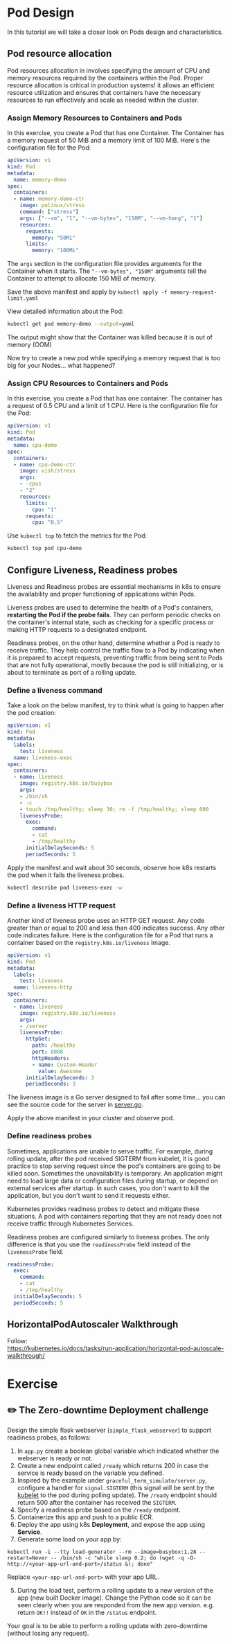# Pod Design 

In this tutorial we will take a closer look on Pods design and characteristics. 

## Pod resource allocation 

Pod resources allocation in involves specifying the amount of CPU and memory resources required by the containers within the Pod. 
Proper resource allocation is critical in production systems! it allows an efficient resource utilization and ensures that containers have the necessary resources to run effectively and scale as needed within the cluster.

### Assign Memory Resources to Containers and Pods

In this exercise, you create a Pod that has one Container. The Container has a memory request of 50 MiB and a memory limit of 100 MiB. Here's the configuration file for the Pod:

```yaml
apiVersion: v1
kind: Pod
metadata:
  name: memory-demo
spec:
  containers:
  - name: memory-demo-ctr
    image: polinux/stress
    command: ["stress"]
    args: ["--vm", "1", "--vm-bytes", "150M", "--vm-hang", "1"]
    resources:
      requests:
        memory: "50Mi"
      limits:
        memory: "100Mi"
```

The `args` section in the configuration file provides arguments for the Container when it starts.
The `"--vm-bytes", "150M"` arguments tell the Container to attempt to allocate 150 MiB of memory.

Save the above manifest and apply by `kubectl apply -f memory-request-limit.yaml` 

View detailed information about the Pod:

```bash
kubectl get pod memory-demo --output=yaml
```

The output might show that the Container was killed because it is out of memory (OOM)

Now try to create a new pod while specifying a memory request that is too big for your Nodes... what happened?

### Assign CPU Resources to Containers and Pods

In this exercise, you create a Pod that has one container. The container has a request of 0.5 CPU and a limit of 1 CPU. Here is the configuration file for the Pod:

```yaml
apiVersion: v1
kind: Pod
metadata:
  name: cpu-demo
spec:
  containers:
  - name: cpu-demo-ctr
    image: vish/stress
    args:
    - -cpus
    - "2"
    resources:
      limits:
        cpu: "1"
      requests:
        cpu: "0.5"
```

Use `kubectl top` to fetch the metrics for the Pod:

```bash
kubectl top pod cpu-demo
```

## Configure Liveness, Readiness probes

Liveness and Readiness probes are essential mechanisms in k8s to ensure the availability and proper functioning of applications within Pods.

Liveness probes are used to determine the health of a Pod's containers, **restarting the Pod if the probe fails**.
They can perform periodic checks on the container's internal state, such as checking for a specific process or making HTTP requests to a designated endpoint.

Readiness probes, on the other hand, determine whether a Pod is ready to receive traffic.
They help control the traffic flow to a Pod by indicating when it is prepared to accept requests, preventing traffic from being sent to Pods that are not fully operational, mostly because the pod is still initializing, or is about to terminate as port of a rolling update.

### Define a liveness command

Take a look on the below manifest, try to think what is going to happen after the pod creation:

```yaml
apiVersion: v1
kind: Pod
metadata:
  labels:
    test: liveness
  name: liveness-exec
spec:
  containers:
  - name: liveness
    image: registry.k8s.io/busybox
    args:
    - /bin/sh
    - -c
    - touch /tmp/healthy; sleep 30; rm -f /tmp/healthy; sleep 600
    livenessProbe:
      exec:
        command:
        - cat
        - /tmp/healthy
      initialDelaySeconds: 5
      periodSeconds: 5
```

Apply the manifest and wait about 30 seconds, observe how k8s restarts the pod when it fails the liveness probes.

```bash
kubectl describe pod liveness-exec -w
```

### Define a liveness HTTP request

Another kind of liveness probe uses an HTTP GET request. Any code greater than or equal to 200 and less than 400 indicates success. Any other code indicates failure.
Here is the configuration file for a Pod that runs a container based on the `registry.k8s.io/liveness` image.

```yaml
apiVersion: v1
kind: Pod
metadata:
  labels:
    test: liveness
  name: liveness-http
spec:
  containers:
  - name: liveness
    image: registry.k8s.io/liveness
    args:
    - /server
    livenessProbe:
      httpGet:
        path: /healthz
        port: 8080
        httpHeaders:
        - name: Custom-Header
          value: Awesome
      initialDelaySeconds: 3
      periodSeconds: 3
```

The liveness image is a Go server designed to fail after some time... you can see the source code for the server in [server.go](https://github.com/kubernetes/kubernetes/blob/master/test/images/agnhost/liveness/server.go).

Apply the above manifest in your cluster and observe pod.

### Define readiness probes

Sometimes, applications are unable to serve traffic.
For example, during rolling update, after the pod received SIGTERM from kubelet, it is good practice to stop serving request since the pod's containers are going to be killed soon. 
Sometimes the unavailability is temporary. An application might need to load large data or configuration files during startup, or depend on external services after startup. 
In such cases, you don't want to kill the application, but you don't want to send it requests either. 

Kubernetes provides readiness probes to detect and mitigate these situations. A pod with containers reporting that they are not ready does not receive traffic through Kubernetes Services.

Readiness probes are configured similarly to liveness probes. The only difference is that you use the `readinessProbe` field instead of the `livenessProbe` field.

```yaml
readinessProbe:
  exec:
    command:
    - cat
    - /tmp/healthy
  initialDelaySeconds: 5
  periodSeconds: 5
```

## HorizontalPodAutoscaler Walkthrough

Follow:  
https://kubernetes.io/docs/tasks/run-application/horizontal-pod-autoscale-walkthrough/

# Exercise 

## :pencil2: The Zero-downtime Deployment challenge

Design the simple flask webserver (`simple_flask_webserver`) to support readiness probes, as follows:

1. In `app.py` create a boolean global variable which indicated whether the webserver is ready or not. 
2. Create a new endpoint called `/ready` which returns 200 in case the service is ready based on the variable you defined.
3. Inspired by the example under `graceful_term_simulate/server.py`, configure a handler for `signal.SIGTERM` (this signal will be sent by the [kubelet](https://kubernetes.io/docs/reference/command-line-tools-reference/kubelet/) to the pod during polling update). The `/ready` endpoint should return 500 after the container has received the `SIGTERM`. 
4. Specify a readiness probe based on the `/ready` endpoint.  
2. Containerize this app and push to a public ECR.
3. Deploy the app using k8s **Deployment**, and expose the app using **Service**.
4. Generate some load on your app by:

`kubectl run -i --tty load-generator --rm --image=busybox:1.28 --restart=Never -- /bin/sh -c "while sleep 0.2; do (wget -q -O- http://<your-app-url-and-port>/status &); done"`

Replace `<your-app-url-and-port>` with your app URL.

5. During the load test, perform a rolling update to a new version of the app (new built Docker image). Change the Python code so it can be seen clearly when you are responded from the new app version. e.g. return `OK!!` instead of `OK` in the `/status` endpoint.

Your goal is to be able to perform a rolling update with zero-downtime (without losing any request).


[//]: # (## :pencil2: Init containers)

[//]: # ()
[//]: # ()
[//]: # (## :pencil2: Container lifecycle )

[//]: # ()

